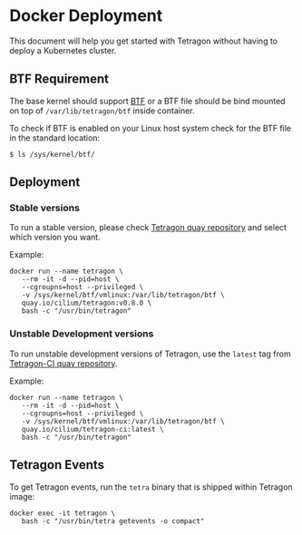 # Docker Deployment

This document will help you get started with Tetragon without having to deploy a Kubernetes cluster.

## BTF Requirement

The base kernel should support [BTF](../../../README.md#btf-requirement) or a BTF file should
be bind mounted on top of `/var/lib/tetragon/btf` inside container.

To check if BTF is enabled on your Linux host system check for the BTF file
in the standard location:

```
$ ls /sys/kernel/btf/
```

## Deployment

### Stable versions

To run a stable version, please check [Tetragon quay repository](https://quay.io/cilium/tetragon?tab=tags)
and select which version you want.

Example:

```
docker run --name tetragon \
   --rm -it -d --pid=host \
   --cgroupns=host --privileged \
   -v /sys/kernel/btf/vmlinux:/var/lib/tetragon/btf \
   quay.io/cilium/tetragon:v0.8.0 \
   bash -c "/usr/bin/tetragon"
```

### Unstable Development versions

To run unstable development versions of Tetragon, use the
`latest` tag from [Tetragon-CI quay
repository](https://quay.io/repository/cilium/tetragon-ci?tab=tags).

Example:

```
docker run --name tetragon \
   --rm -it -d --pid=host \
   --cgroupns=host --privileged \
   -v /sys/kernel/btf/vmlinux:/var/lib/tetragon/btf \
   quay.io/cilium/tetragon-ci:latest \
   bash -c "/usr/bin/tetragon"
```


## Tetragon Events

To get Tetragon events, run the `tetra` binary that is shipped within Tetragon image:

```
docker exec -it tetragon \
   bash -c "/usr/bin/tetra getevents -o compact"
```
